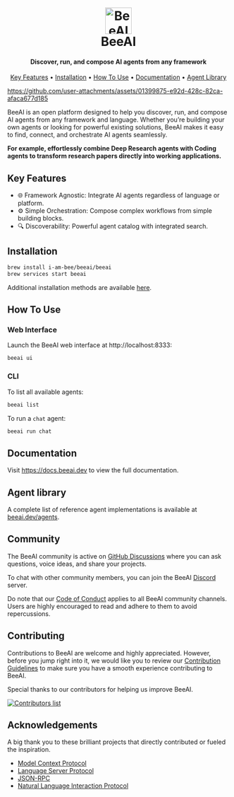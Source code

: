 <h1 align="center">
  <picture>
  <source media="(prefers-color-scheme: dark)" srcset="https://raw.githubusercontent.com/i-am-bee/beeai/master/docs/logo/beeai_logo_white.svg">
  <source media="(prefers-color-scheme: light)" srcset="https://raw.githubusercontent.com/i-am-bee/beeai/master/docs/logo/beeai_logo_black.svg">
  <img alt="BeeAI" src="https://raw.githubusercontent.com/i-am-bee/beeai/master/docs/logo/beeai_logo_black.svg" width="60">
</picture>
  <br>
  BeeAI
  <br>
</h1>

<h4 align="center">Discover, run, and compose AI agents from any framework</h4>

<p align="center">
    <a href="#key-features">Key Features</a> •
    <a href="#installation">Installation</a> •
    <a href="#how-to-use">How To Use</a> •
    <a href="#documentation">Documentation</a> •
    <a href="#agent-library">Agent Library</a>
</p>

https://github.com/user-attachments/assets/01399875-e92d-428c-82ca-afaca677d185

BeeAI is an open platform designed to help you discover, run, and compose AI agents from any framework and language. Whether you’re building your own agents or looking for powerful existing solutions, BeeAI makes it easy to find, connect, and orchestrate AI agents seamlessly.

**For example, effortlessly combine Deep Research agents with Coding agents to transform research papers directly into working applications.**

## Key Features

- 🌐 Framework Agnostic: Integrate AI agents regardless of language or platform.
- ⚙️ Simple Orchestration: Compose complex workflows from simple building blocks.
- 🔍 Discoverability: Powerful agent catalog with integrated search.

## Installation

```sh
brew install i-am-bee/beeai/beeai
brew services start beeai
```

Additional installation methods are available [here](https://docs.beeai.dev/get-started/installation).

## How To Use

### Web Interface

Launch the BeeAI web interface at http://localhost:8333:

```sh
beeai ui
```

### CLI

To list all available agents:

```sh
beeai list
```

To run a `chat` agent:

```sh
beeai run chat
```

## Documentation

Visit https://docs.beeai.dev to view the full documentation.

## Agent library

A complete list of reference agent implementations is available at [beeai.dev/agents](https://beeai.dev/agents).

## Community

The BeeAI community is active on [GitHub Discussions](https://github.com/i-am-bee/beeai/discussions) where you can ask questions, voice ideas, and share your projects.

To chat with other community members, you can join the BeeAI [Discord](https://discord.gg/AZFrp3UF5k) server.

Do note that our [Code of Conduct](./CODE_OF_CONDUCT.md) applies to all BeeAI community channels. Users are highly encouraged to read and adhere to them to avoid repercussions.

## Contributing

Contributions to BeeAI are welcome and highly appreciated. However, before you jump right into it, we would like you to review our [Contribution Guidelines](./CONTRIBUTING.md) to make sure you have a smooth experience contributing to BeeAI.

Special thanks to our contributors for helping us improve BeeAI.

<a href="https://github.com/i-am-bee/beeai/graphs/contributors">
  <img alt="Contributors list" src="https://contrib.rocks/image?repo=i-am-bee/beeai" />
</a>

## Acknowledgements

A big thank you to these brilliant projects that directly contributed or fueled the inspiration.

- [Model Context Protocol](https://github.com/modelcontextprotocol)
- [Language Server Protocol](https://github.com/microsoft/language-server-protocol)
- [JSON-RPC](https://www.jsonrpc.org/)
- [Natural Language Interaction Protocol](https://github.com/nlip-project)
